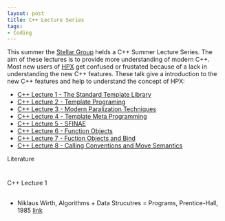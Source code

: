 ```yaml
---
layout: post
title: C++ Lecture Series 
tags:
- Coding
---
```

This summer the [Stellar Group](http://stellar.cct.lsu.edu) helds a C++ Summer Lecture Series. The aim of these lectures is to provide more understanding of modern C++. Most new users of [HPX](http://stellar.cct.lsu.edu/tag/hpx/) get confused or frustated because of a lack in understanding the new C++ features. These talk give a introduction to the new C++ features and help to understand the concept of HPX:

* [C++ Lecture 1 - The Standard Template Library](https://www.youtube.com/watch?v=asGZTCR53KY&list=PL7vEgTL3FalY2eBxud1wsfz8OKvE9sd_z)
* [C++ Lecture 2 - Template Programing](https://www.youtube.com/watch?v=iU3wsiJ5mts&list=PL7vEgTL3FalY2eBxud1wsfz8OKvE9sd_z&index=2)
* [C++ Lecture 3 - Modern Paralization Techniques](https://www.youtube.com/watch?v=1DUW5Qw3eck&list=PL7vEgTL3FalY2eBxud1wsfz8OKvE9sd_z&index=3)
* [C++ Lecture 4 - Template Meta Programming](https://www.youtube.com/watch?v=6PWUByLZO0g&index=4&list=PL7vEgTL3FalY2eBxud1wsfz8OKvE9sd_z)
* [C++ Lecture 5 - SFINAE ](https://www.youtube.com/watch?v=r8rH8k67AzQ&index=5&list=PL7vEgTL3FalY2eBxud1wsfz8OKvE9sd_z)
* [C++ Lecture 6 - Function Objects](https://www.youtube.com/watch?v=yZFBA7aqOec&list=PL7vEgTL3FalY2eBxud1wsfz8OKvE9sd_z&index=6)
* [C++ Lecture 7 - Fuction Objects and Bind](https://www.youtube.com/watch?v=kGPb0rfozak&index=7&list=PL7vEgTL3FalY2eBxud1wsfz8OKvE9sd_z)
* [C++ Lecture 8 - Calling Conventions and Move Semantics](https://www.youtube.com/watch?v=eWnl-eAX-mQ&index=8&list=PL7vEgTL3FalY2eBxud1wsfz8OKvE9sd_z)

Literature
#

C++ Lecture 1
## 
* Niklaus Wirth, Algorithms + Data Strucutres = Programs, Prentice-Hall, 1985 [link](http://www.ethoberon.ethz.ch/WirthPubl/AD.pdf)

